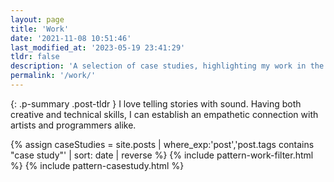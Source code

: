 ```yaml
---
layout: page
title: 'Work'
date: '2021-11-08 10:51:46'
last_modified_at: '2023-05-19 23:41:29'
tldr: false
description: 'A selection of case studies, highlighting my work in the audio industry, spanning three decades.'
permalink: '/work/'
---
```

{: .p-summary .post-tldr }
I love telling stories with sound. Having both creative and technical skills, I can establish an empathetic connection with artists and programmers alike.

{% assign caseStudies = site.posts | where_exp:'post','post.tags contains "case study"' | sort: date | reverse %}
{% include pattern-work-filter.html %}
{% include pattern-casestudy.html %}